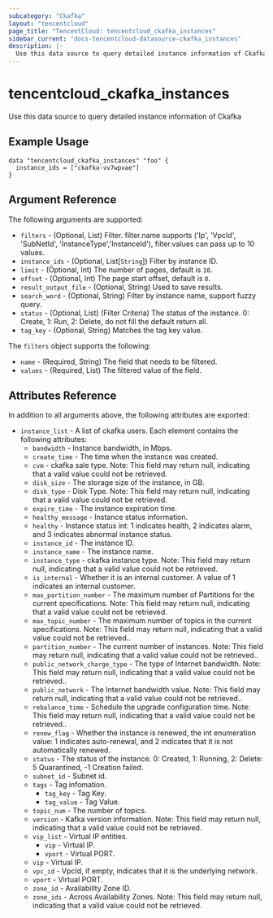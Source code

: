```yaml
---
subcategory: "Ckafka"
layout: "tencentcloud"
page_title: "TencentCloud: tencentcloud_ckafka_instances"
sidebar_current: "docs-tencentcloud-datasource-ckafka_instances"
description: |-
  Use this data source to query detailed instance information of Ckafka
---
```


# tencentcloud_ckafka_instances

Use this data source to query detailed instance information of Ckafka

## Example Usage

```hcl
data "tencentcloud_ckafka_instances" "foo" {
  instance_ids = ["ckafka-vv7wpvae"]
}
```

## Argument Reference

The following arguments are supported:

* `filters` - (Optional, List) Filter. filter.name supports ('Ip', 'VpcId', 'SubNetId', 'InstanceType','InstanceId'), filter.values can pass up to 10 values.
* `instance_ids` - (Optional, List[`String`]) Filter by instance ID.
* `limit` - (Optional, Int) The number of pages, default is `10`.
* `offset` - (Optional, Int) The page start offset, default is `0`.
* `result_output_file` - (Optional, String) Used to save results.
* `search_word` - (Optional, String) Filter by instance name, support fuzzy query.
* `status` - (Optional, List) (Filter Criteria) The status of the instance. 0: Create, 1: Run, 2: Delete, do not fill the default return all.
* `tag_key` - (Optional, String) Matches the tag key value.

The `filters` object supports the following:

* `name` - (Required, String) The field that needs to be filtered.
* `values` - (Required, List) The filtered value of the field.

## Attributes Reference

In addition to all arguments above, the following attributes are exported:

* `instance_list` - A list of ckafka users. Each element contains the following attributes:
  * `bandwidth` - Instance bandwidth, in Mbps.
  * `create_time` - The time when the instance was created.
  * `cvm` - ckafka sale type. Note: This field may return null, indicating that a valid value could not be retrieved.
  * `disk_size` - The storage size of the instance, in GB.
  * `disk_type` - Disk Type. Note: This field may return null, indicating that a valid value could not be retrieved.
  * `expire_time` - The instance expiration time.
  * `healthy_message` - Instance status information.
  * `healthy` - Instance status int: 1 indicates health, 2 indicates alarm, and 3 indicates abnormal instance status.
  * `instance_id` - The instance ID.
  * `instance_name` - The instance name.
  * `instance_type` - ckafka instance type. Note: This field may return null, indicating that a valid value could not be retrieved.
  * `is_internal` - Whether it is an internal customer. A value of 1 indicates an internal customer.
  * `max_partition_number` - The maximum number of Partitions for the current specifications. Note: This field may return null, indicating that a valid value could not be retrieved.
  * `max_topic_number` - The maximum number of topics in the current specifications. Note: This field may return null, indicating that a valid value could not be retrieved..
  * `partition_number` - The current number of instances. Note: This field may return null, indicating that a valid value could not be retrieved..
  * `public_network_charge_type` - The type of Internet bandwidth. Note: This field may return null, indicating that a valid value could not be retrieved..
  * `public_network` - The Internet bandwidth value. Note: This field may return null, indicating that a valid value could not be retrieved..
  * `rebalance_time` - Schedule the upgrade configuration time. Note: This field may return null, indicating that a valid value could not be retrieved..
  * `renew_flag` - Whether the instance is renewed, the int enumeration value: 1 indicates auto-renewal, and 2 indicates that it is not automatically renewed.
  * `status` - The status of the instance. 0: Created, 1: Running, 2: Delete: 5 Quarantined, -1 Creation failed.
  * `subnet_id` - Subnet id.
  * `tags` - Tag infomation.
    * `tag_key` - Tag Key.
    * `tag_value` - Tag Value.
  * `topic_num` - The number of topics.
  * `version` - Kafka version information. Note: This field may return null, indicating that a valid value could not be retrieved.
  * `vip_list` - Virtual IP entities.
    * `vip` - Virtual IP.
    * `vport` - Virtual PORT.
  * `vip` - Virtual IP.
  * `vpc_id` - VpcId, if empty, indicates that it is the underlying network.
  * `vport` - Virtual PORT.
  * `zone_id` - Availability Zone ID.
  * `zone_ids` - Across Availability Zones. Note: This field may return null, indicating that a valid value could not be retrieved.


